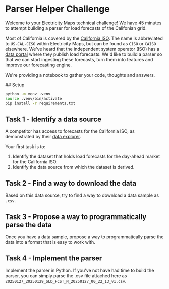 # Parser Helper Challenge

Welcome to your Electricity Maps technical challenge! We have 45 minutes to attempt building a parser for load forecasts of the Califonian grid.

Most of California is covered by the [California ISO](https://app.electricitymaps.com/zone/US-CAL-CISO/72h/hourly). The name is abbreviated to `US-CAL-CISO` within Electricity Maps, but can be found as `CISO` or `CAISO` elsewhere. We've heard that the independent system operator (ISO) has a [data portal](https://www.caiso.com/Pages/default.aspx) where they publish load forecasts. We'd like to build a parser so that we can start ingesting these forecasts, turn them into features and improve our forecasting engine.

We're providing a notebook to gather your code, thoughts and answers.

## Setup

```bash
python -m venv .venv
source .venv/bin/activate
pip install -r requirements.txt
```

## Task 1 - Identify a data source

A competitor has access to forecasts for the California ISO, as demonstrated by their [data explorer](https://www.gridstatus.io/datasets).

Your first task is to:

1. Identify the dataset that holds load forecasts for the day-ahead market for the California ISO.
2. Identify the data source from which the dataset is derived.

## Task 2 - Find a way to download the data

Based on this data source, try to find a way to download a data sample as `.csv`.

## Task 3 - Propose a way to programmatically parse the data

Once you have a data sample, propose a way to programmatically parse the data into a format that is easy to work with.

## Task 4 - Implement the parser

Implement the parser in Python. If you've not have had time to build the parser, you can simply parse the .csv file attached here as `20250127_20250129_SLD_FCST_N_20250127_00_22_13_v1.csv`.
